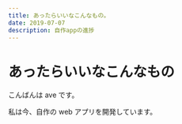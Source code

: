 ```yaml
---
title: あったらいいなこんなもの。
date: 2019-07-07
description: 自作appの進捗
---
```


# あったらいいなこんなもの

こんばんは ave です。

私は今、自作の web アプリを開発しています。
